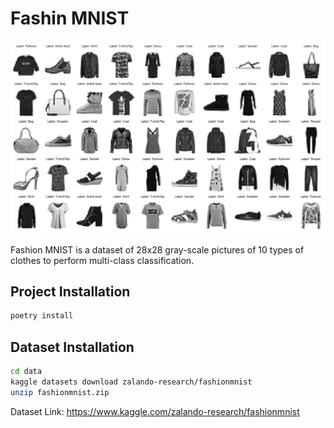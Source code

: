 # Fashin MNIST

<img src="https://raw.githubusercontent.com/roma-glushko/zelando-fashion-mnist/master/doc/fashion-mnist.png" width="600px" />

Fashion MNIST is a dataset of 28x28 gray-scale pictures of 10 types of clothes to perform multi-class classification.

## Project Installation

```bash
poetry install
```

## Dataset Installation

```bash
cd data
kaggle datasets download zalando-research/fashionmnist
unzip fashionmnist.zip
```

Dataset Link: https://www.kaggle.com/zalando-research/fashionmnist
